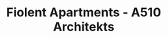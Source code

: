 ---
title: 'Fiolent Apartments - A510 Architekts'
description: 'Fiolent Apartments - A510 Architekts'

layout: project
permalink: /projects/:path
image: /images/projects/fiolent-apartments/fiolent-apartments-01_1600w.jpg


weight: 12

name: Fiolent Apartments

type: Commercial
area: 3x45 m2
location: Crimea
year: 2022
---